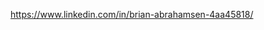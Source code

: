 https://www.linkedin.com/in/brian-abrahamsen-4aa45818/

<!--
## WSL Notes
[wsl-links.md](wsl-links.md) 
 -->